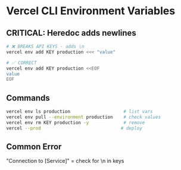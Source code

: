 # Vercel CLI Environment Variables

## CRITICAL: Heredoc adds newlines

```bash
# ❌ BREAKS API KEYS - adds \n
vercel env add KEY production <<< "value"

# ✅ CORRECT
vercel env add KEY production <<EOF
value
EOF
```

## Commands
```bash
vercel env ls production                    # list vars
vercel env pull --environment production    # check values
vercel env rm KEY production -y             # remove
vercel --prod                              # deploy
```

## Common Error
"Connection to [Service]" = check for \n in keys